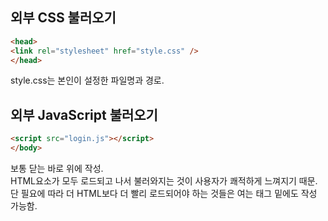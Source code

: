 ## 외부 CSS 불러오기

```html
<head>
<link rel="stylesheet" href="style.css" />
</head>
```

style.css는 본인이 설정한 파일명과 경로.

## 외부 JavaScript 불러오기

```html
<script src="login.js"></script>
</body>
```

보통 닫는 </body>바로 위에 작성.  
HTML요소가 모두 로드되고 나서 불러와지는 것이 사용자가 쾌적하게 느껴지기 때문.  
단 필요에 따라 더 HTML보다 더 빨리 로드되어야 하는 것들은 여는 <body> 태그 밑에도 작성 가능함.